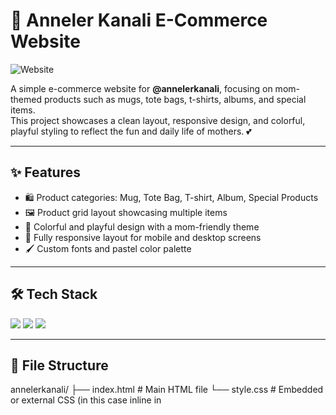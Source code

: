 # 🌸 Anneler Kanali E-Commerce Website

![Website](https://img.shields.io/badge/Frontend-HTML_CSS-blue?style=for-the-badge&logo=html5&logoColor=white)

A simple e-commerce website for **@annelerkanali**, focusing on mom-themed products such as mugs, tote bags, t-shirts, albums, and special items.  
This project showcases a clean layout, responsive design, and colorful, playful styling to reflect the fun and daily life of mothers. 💕  

---

## ✨ Features

- 🛍️ Product categories: Mug, Tote Bag, T-shirt, Album, Special Products  
- 🖼️ Product grid layout showcasing multiple items  
- 🎨 Colorful and playful design with a mom-friendly theme  
- 📱 Fully responsive layout for mobile and desktop screens  
- 🖌️ Custom fonts and pastel color palette  

---

## 🛠️ Tech Stack

<p align="left">
  <img src="https://img.shields.io/badge/HTML5-E34F26?style=for-the-badge&logo=html5&logoColor=white" />
  <img src="https://img.shields.io/badge/CSS3-1572B6?style=for-the-badge&logo=css3&logoColor=white" />
  <img src="https://img.shields.io/badge/Google_Fonts-4285F4?style=for-the-badge&logo=google&logoColor=white" />
</p>

---

## 📂 File Structure

annelerkanali/
├── index.html # Main HTML file
└── style.css # Embedded or external CSS (in this case inline in <style>)


---

## 🚀 How to Run

1. Clone the repository:  
   ```bash
   git clone https://github.com/asenaarikan/annelerkanali.git
Open index.html in your preferred browser

No additional server setup is required as this is a static website.

💡 Future Enhancements
Add interactive shopping cart functionality with JavaScript

Implement filtering and sorting for product categories

Add images and real product details instead of placeholders

Integrate backend with Node.js / Express for full e-commerce functionality

📌 Notes
This project is a front-end prototype, emphasizing responsive design, playful visuals, and category-based layout for mom-themed merchandise.
